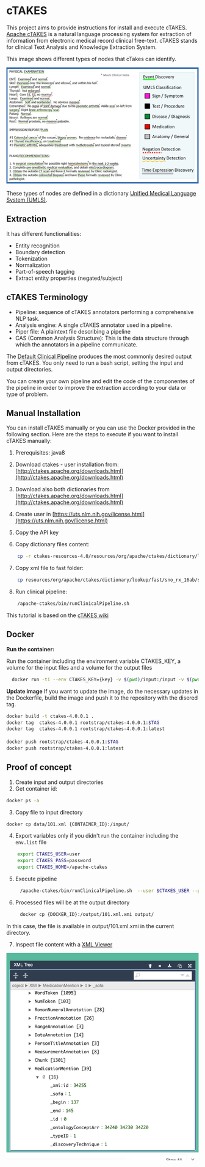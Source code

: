 # cTAKES

This project aims to provide instructions for install and execute cTAKES. 
[Apache cTAKES](https://ctakes.apache.org/) is a natural language processing system for extraction of information from electronic medical record clinical free-text. cTAKES stands for clinical Text Analysis and Knowledge Extraction System. 

This image shows different types of nodes that cTakes can identify.

![](images/ctakes_image.png)


These types of nodes are defined in a dictionary [Unified Medical Language System (UMLS)](https://www.nlm.nih.gov/research/umls/index.html).     

## Extraction
It has different functionalities:   
- Entity recognition   
- Boundary detection     
- Tokenization    
- Normalization      
- Part-of-speech tagging     
- Extract entity properties (negated/subject)     

## cTAKES Terminology
- Pipeline: sequence of cTAKES annotators performing a comprehensive NLP task.    
- Analysis engine: A single cTAKES annotator used in a pipeline.    
- Piper file: A plaintext file describing a pipeline      
- CAS (Common Analysis Structure): This is the data structure through which the annotators in a pipeline communicate. 

The [Default Clinical Pipeline](https://cwiki.apache.org/confluence/display/CTAKES/Default+Clinical+Pipeline) produces the most commonly desired output from cTAKES. You only need to run a bash script, setting the input and output directories. 

You can create your own pipeline and edit the code of the componentes of the pipeline in order to improve the extraction according to your data or type of problem. 

## Manual Installation 
You can install cTAKES manually or you can use the Docker provided in the following section. Here are the steps to execute if you want to install cTAKES manually:    

1. Prerequisites: java8 
2. Download ctakes - user installation from: [http://ctakes.apache.org/downloads.html](http://ctakes.apache.org/downloads.html)    
3. Download also both dictionaries from  [http://ctakes.apache.org/downloads.html](http://ctakes.apache.org/downloads.html)      
4. Create user in [https://uts.nlm.nih.gov/license.html](https://uts.nlm.nih.gov/license.html)
5. Copy the API key

6. Copy dictionary files content:       
```bash
	cp -r ctakes-resources-4.0/resources/org/apache/ctakes/dictionary/lookup/*  /apache-ctakes/resources/org/apache/ctakes/dictionary/lookup/
```

7. Copy xml file to fast folder:    
 
```bash
	cp resources/org/apache/ctakes/dictionary/lookup/fast/sno_rx_16ab/sno_rx_16ab.xml  resources/org/apache/ctakes/dictionary/lookup/fast/
```

8. Run clinical pipeline:
```bash
	/apache-ctakes/bin/runClinicalPipeline.sh 
```

This tutorial is based on the [cTAKES wiki](https://cwiki.apache.org/confluence/display/CTAKES/cTAKES+3.2+User+Install+Guide#cTAKES3.2UserInstallGuide-Prerequisites)

## Docker

**Run the container:**   

Run the container including the environment variable CTAKES_KEY, a volume for the input files and a volume for the output files 

```bash
  docker run -ti --env CTAKES_KEY={key} -v $(pwd)/input:/input -v $(pwd)/output:/output rootstrap/ctakes-4.0.0.1:latest 
```

**Update image** 
If you want to update the image, do the necessary updates in the Dockerfile, build the image and push it to the repository with the disered tag. 

```bash
docker build -t ctakes-4.0.0.1 . 
docker tag  ctakes-4.0.0.1 rootstrap/ctakes-4.0.0.1:$TAG
docker tag  ctakes-4.0.0.1 rootstrap/ctakes-4.0.0.1:latest

docker push rootstrap/ctakes-4.0.0.1:$TAG
docker push rootstrap/ctakes-4.0.0.1:latest
```
## Proof of concept

1. Create input and output directories    
2. Get container id:   

```bash
docker ps -a 
```

3. Copy file to input directory    

```bash
docker cp data/101.xml {CONTAINER_ID}:/input/
```

4. Export variables only if you didn't run the container including the `env.list` file

```bash
	export CTAKES_USER=user
	export CTAKES_PASS=password
	export CTAKES_HOME=/apache-ctakes
```

5. Execute pipeline
```bash
	 /apache-ctakes/bin/runClinicalPipeline.sh  --user $CTAKES_USER --pass $CTAKES_PASS  -i /input  --xmiOut /output
```

6. Processed files will be at the output directory 
```bash
	 docker cp {DOCKER_ID}:/output/101.xml.xmi output/
```
In this case, the file is available in output/101.xml.xmi in the current directory. 

7. Inspect file content with a [XML Viewer](https://jsonformatter.org/xml-viewer)

![](images/image_output.png)
